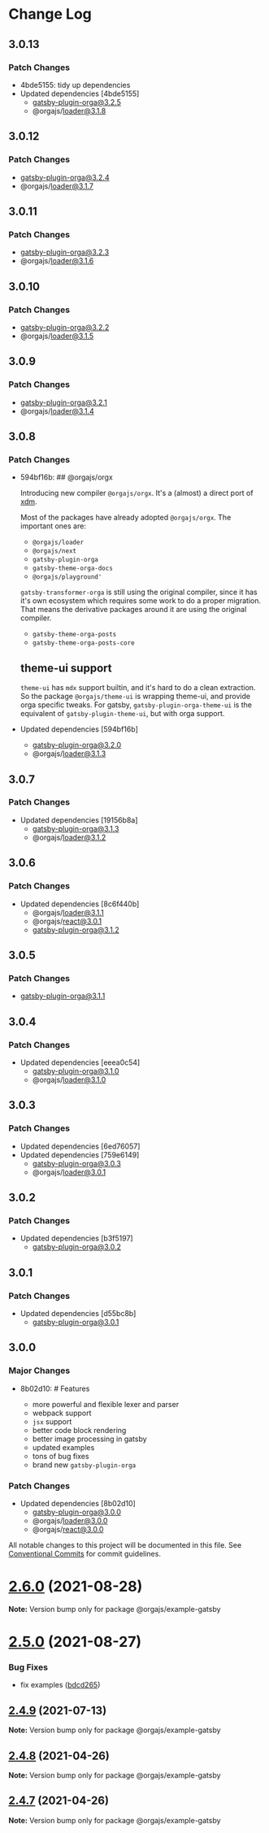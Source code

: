 # Change Log

## 3.0.13

### Patch Changes

- 4bde5155: tidy up dependencies
- Updated dependencies [4bde5155]
  - gatsby-plugin-orga@3.2.5
  - @orgajs/loader@3.1.8

## 3.0.12

### Patch Changes

- gatsby-plugin-orga@3.2.4
- @orgajs/loader@3.1.7

## 3.0.11

### Patch Changes

- gatsby-plugin-orga@3.2.3
- @orgajs/loader@3.1.6

## 3.0.10

### Patch Changes

- gatsby-plugin-orga@3.2.2
- @orgajs/loader@3.1.5

## 3.0.9

### Patch Changes

- gatsby-plugin-orga@3.2.1
- @orgajs/loader@3.1.4

## 3.0.8

### Patch Changes

- 594bf16b: ## @orgajs/orgx

  Introducing new compiler `@orgajs/orgx`. It's a (almost) a direct port of [xdm](https://github.com/wooorm/xdm).

  Most of the packages have already adopted `@orgajs/orgx`. The important ones are:

  - `@orgajs/loader`
  - `@orgajs/next`
  - `gatsby-plugin-orga`
  - `gatsby-theme-orga-docs`
  - `@orgajs/playground'`

  `gatsby-transformer-orga` is still using the original compiler, since it has it's own ecosystem which requires some work to do a proper migration. That means the derivative packages around it are using the original compiler.

  - `gatsby-theme-orga-posts`
  - `gatsby-theme-orga-posts-core`

  ## theme-ui support

  `theme-ui` has `mdx` support builtin, and it's hard to do a clean extraction. So the package `@orgajs/theme-ui` is wrapping theme-ui, and provide orga specific tweaks. For gatsby, `gatsby-plugin-orga-theme-ui` is the equivalent of `gatsby-plugin-theme-ui`, but with orga support.

- Updated dependencies [594bf16b]
  - gatsby-plugin-orga@3.2.0
  - @orgajs/loader@3.1.3

## 3.0.7

### Patch Changes

- Updated dependencies [19156b8a]
  - gatsby-plugin-orga@3.1.3
  - @orgajs/loader@3.1.2

## 3.0.6

### Patch Changes

- Updated dependencies [8c6f440b]
  - @orgajs/loader@3.1.1
  - @orgajs/react@3.0.1
  - gatsby-plugin-orga@3.1.2

## 3.0.5

### Patch Changes

- gatsby-plugin-orga@3.1.1

## 3.0.4

### Patch Changes

- Updated dependencies [eeea0c54]
  - gatsby-plugin-orga@3.1.0
  - @orgajs/loader@3.1.0

## 3.0.3

### Patch Changes

- Updated dependencies [6ed76057]
- Updated dependencies [759e6149]
  - gatsby-plugin-orga@3.0.3
  - @orgajs/loader@3.0.1

## 3.0.2

### Patch Changes

- Updated dependencies [b3f5197]
  - gatsby-plugin-orga@3.0.2

## 3.0.1

### Patch Changes

- Updated dependencies [d55bc8b]
  - gatsby-plugin-orga@3.0.1

## 3.0.0

### Major Changes

- 8b02d10: # Features

  - more powerful and flexible lexer and parser
  - webpack support
  - `jsx` support
  - better code block rendering
  - better image processing in gatsby
  - updated examples
  - tons of bug fixes
  - brand new `gatsby-plugin-orga`

### Patch Changes

- Updated dependencies [8b02d10]
  - gatsby-plugin-orga@3.0.0
  - @orgajs/loader@3.0.0
  - @orgajs/react@3.0.0

All notable changes to this project will be documented in this file.
See [Conventional Commits](https://conventionalcommits.org) for commit guidelines.

# [2.6.0](https://github.com/orgapp/orgajs/compare/v2.5.0...v2.6.0) (2021-08-28)

**Note:** Version bump only for package @orgajs/example-gatsby

# [2.5.0](https://github.com/orgapp/orgajs/compare/v2.4.9...v2.5.0) (2021-08-27)

### Bug Fixes

- fix examples ([bdcd265](https://github.com/orgapp/orgajs/commit/bdcd2655502a73800e8915ba09fd78452dff503f))

## [2.4.9](https://github.com/orgapp/orgajs/compare/v2.4.8...v2.4.9) (2021-07-13)

**Note:** Version bump only for package @orgajs/example-gatsby

## [2.4.8](https://github.com/orgapp/orgajs/compare/v2.4.7...v2.4.8) (2021-04-26)

**Note:** Version bump only for package @orgajs/example-gatsby

## [2.4.7](https://github.com/orgapp/orgajs/compare/v2.4.6...v2.4.7) (2021-04-26)

**Note:** Version bump only for package @orgajs/example-gatsby
